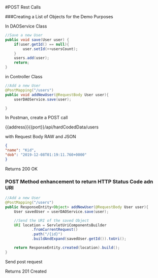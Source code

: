 #POST Rest Calls

###Creating a List of Objects for the Demo Purposes

In DAOService Class
```java
//Save a new User
public void save(User user) {
    if(user.getId() == null){
        user.setId(++usersCount);
    }
    users.add(user);
    return;
}
```

in Controller Class
```java
//Add a new User
@PostMapping("/users")
public void addNewUser(@RequestBody User user){
    userDAOService.save(user);

}
```

In Postman, create a POST call

{{address}}{{port}}/api/hardCodedData/users

with Request Body RAW and JSON
```json
{
"name": "Kid",
"dob": "2019-12-08T01:19:11.760+0000"
}
```

Returns 200 OK

### POST Method enhancement to return HTTP Status Code adn URI

```java
//Add a new User
@PostMapping("/users")
public ResponseEntity<Object> addNewUser(@RequestBody User user){
    User savedUser = userDAOService.save(user);

    //Send the URI of the saved Object
    URI location = ServletUriComponentsBuilder
            .fromCurrentRequest()
            .path("/{id}")
            .buildAndExpand(savedUser.getId()).toUri();

    return ResponseEntity.created(location).build();
}
```
Send post request

Returns 201 Created
